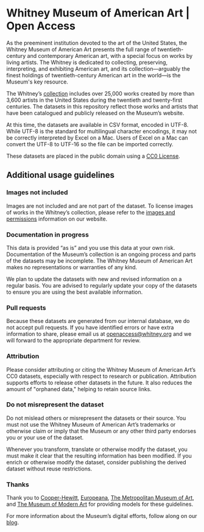 # Whitney Museum of American Art | Open Access

As the preeminent institution devoted to the art of the United States, the Whitney Museum of American Art presents the full range of twentieth-century and contemporary American art, with a special focus on works by living artists. The Whitney is dedicated to collecting, preserving, interpreting, and exhibiting American art, and its collection—arguably the finest holdings of twentieth-century American art in the world—is the Museum's key resource.

The Whitney’s [collection](https://whitney.org/collection) includes over 25,000 works created by more than 3,600 artists in the United States during the twentieth and twenty-first centuries. The datasets in this repository reflect those works and artists that have been catalogued and publicly released on the Museum’s website.

At this time, the datasets are available in CSV format, encoded in UTF-8. While UTF-8 is the standard for multilingual character encodings, it may not be correctly interpreted by Excel on a Mac. Users of Excel on a Mac can convert the UTF-8 to UTF-16 so the file can be imported correctly.

These datasets are placed in the public domain using a [CC0 License](https://creativecommons.org/publicdomain/zero/1.0/).

## Additional usage guidelines

### Images not included

Images are not included and are not part of the dataset. To license images of works in the Whitney’s collection, please refer to the [images and permissions](https://whitney.org/collection/images-and-permissions) information on our website.

### Documentation in progress

This data is provided “as is” and you use this data at your own risk. Documentation of the Museum’s collection is an ongoing process and parts of the datasets may be incomplete. The Whitney Museum of American Art makes no representations or warranties of any kind.

We plan to update the datasets with new and revised information on a regular basis. You are advised to regularly update your copy of the datasets to ensure you are using the best available information.

### Pull requests

Because these datasets are generated from our internal database, we do not accept pull requests. If you have identified errors or have extra information to share, please email us at openaccess@whitney.org and we will forward to the appropriate department for review.

### Attribution

Please consider attributing or citing the Whitney Museum of American Art’s CC0 datasets, especially with respect to research or publication. Attribution supports efforts to release other datasets in the future. It also reduces the amount of "orphaned data," helping to retain source links.

### Do not misrepresent the dataset

Do not mislead others or misrepresent the datasets or their source. You must not use the Whitney Museum of American Art’s trademarks or otherwise claim or imply that the Museum or any other third party endorses you or your use of the dataset.

Whenever you transform, translate or otherwise modify the dataset, you must make it clear that the resulting information has been modified. If you enrich or otherwise modify the dataset, consider publishing the derived dataset without reuse restrictions.

### Thanks

Thank you to [Cooper-Hewitt](http://www.cooperhewitt.org/), [Europeana](http://www.europeana.eu/), [The Metropolitan Museum of Art](https://www.metmuseum.org/), and [The Museum of Modern Art](http://www.moma.org/) for providing models for these guidelines.

For more information about the Museum’s digital efforts, follow along on our [blog](https://medium.com/whitney-digital).
